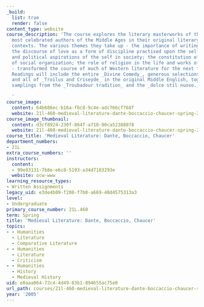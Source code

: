 ```yaml
---
_build:
  list: true
  render: false
content_type: website
course_description: 'The course explores the literary masterworks of three of the
  most celebrated authors of the Middle Ages in their original literary and historical
  contexts. The various themes they take up - the importance of writing in the vernacular;
  the discourse of love as a form of discipline practised upon the self; the personal
  and political aspirations of the self in society; the constitution of ideal forms
  of social organization; the role of religion in the life and works of lay authors
  - transformed the course of much of Western literature for the next five centuries.
  Readings will include the entire _Divine Comedy_, generous selections from the _Decameron_,
  and all of _Troilus and Criseyde_ in the original Middle English, together with
  samplings from the _Troubadour tradition_ and the _dolce stil nuovo._

  '
course_image:
  content: 64b686ec-b16a-fbc8-9c4e-adc766cf768f
  website: 21l-460-medieval-literature-dante-boccaccio-chaucer-spring-2005
course_image_thumbnail:
  content: d3cf8924-230f-864f-a710-90ca52388078
  website: 21l-460-medieval-literature-dante-boccaccio-chaucer-spring-2005
course_title: 'Medieval Literature: Dante, Boccaccio, Chaucer'
department_numbers:
- 21L
extra_course_numbers: ''
instructors:
  content:
  - 99e83131-7b8e-e6c8-5193-a34d7183293e
  website: ocw-www
learning_resource_types:
- Written Assignments
legacy_uid: e3de4b09-f208-f7b0-a669-40d4575313a3
level:
- Undergraduate
primary_course_number: 21L.460
term: Spring
title: 'Medieval Literature: Dante, Boccaccio, Chaucer'
topics:
- - Humanities
  - Literature
  - Comparative Literature
- - Humanities
  - Literature
  - Criticism
- - Humanities
  - History
  - Medieval History
uid: e0aaa064-72c4-4d49-83b1-894655ac75e0
url_path: courses/21l-460-medieval-literature-dante-boccaccio-chaucer-spring-2005
year: '2005'
---
```


